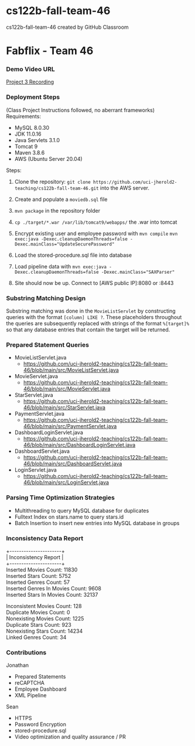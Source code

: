 # cs122b-fall-team-46
cs122b-fall-team-46 created by GitHub Classroom


# Fabflix - Team 46

### Demo Video URL
[Project 3 Recording](https://www.youtube.com/watch?v=ikR-clvJzSc)

### Deployment Steps
(Class Project Instructions followed, no aberrant frameworks)
Requirements:
* MySQL 8.0.30
* JDK 11.0.16
* Java Servlets 3.1.0
* Tomcat 9
* Maven 3.8.6
* AWS (Ubuntu Server 20.04)

Steps:
1. Clone the repository: `git clone https://github.com/uci-jherold2-teaching/cs122b-fall-team-46.git` into the AWS server.

2. Create and populate a `moviedb.sql` file

3. `mvn package` in the repository folder

4. `cp ./target/*.war /var/lib/tomcat9/webapps/` the .war into tomcat

5. Encrypt existing user and employee password with  `mvn compile`  `mvn exec:java -Dexec.cleanupDaemonThreads=false -Dexec.mainClass="UpdateSecurePassword"`

6. Load the stored-procedure.sql file into database

7. Load pipeline data with `mvn exec:java -Dexec.cleanupDaemonThreads=false -Dexec.mainClass="SAXParser"`

8. Site should now be up. Connect to [AWS public IP]:8080 or :8443

### Substring Matching Design

Substring matching was done in the `MovieListServlet` by constructing queries with the format `[column] LIKE ?`. These placeholders 
throughout the queries are subsequently replaced with strings of the format `%[target]%` so that any database entries that contain the target
will be returned.

### Prepared Statement Queries
- MovieListServlet.java
    - https://github.com/uci-jherold2-teaching/cs122b-fall-team-46/blob/main/src/MovieListServlet.java
- MovieServlet.java
    - https://github.com/uci-jherold2-teaching/cs122b-fall-team-46/blob/main/src/MovieServlet.java
- StarServlet.java
    - https://github.com/uci-jherold2-teaching/cs122b-fall-team-46/blob/main/src/StarServlet.java
- PaymentServlet.java
    - https://github.com/uci-jherold2-teaching/cs122b-fall-team-46/blob/main/src/PaymentServlet.java
- DashboardLoginServlet.java
    - https://github.com/uci-jherold2-teaching/cs122b-fall-team-46/blob/main/src/DashboardLoginServlet.java
- DashboardServlet.java
    - https://github.com/uci-jherold2-teaching/cs122b-fall-team-46/blob/main/src/DashboardServlet.java
- LoginServlet.java
    - https://github.com/uci-jherold2-teaching/cs122b-fall-team-46/blob/main/src/LoginServlet.java

### Parsing Time Optimization Strategies
- Multithreading to query MySQL database for duplicates
- Fulltext Index on stars.name to query stars.id
- Batch Insertion to insert new entries into MySQL database in groups

### Inconsistency Data Report
+----------------------+  
| Inconsistency Report |  
+----------------------+  
Inserted Movies Count: 11830  
Inserted Stars Count: 5752  
Inserted Genres Count: 57  
Inserted Genres In Movies Count: 9608  
Inserted Stars In Movies Count: 32137  
  
Inconsistent Movies Count: 128  
Duplicate Movies Count: 0  
Nonexisting Movies Count: 1225  
Duplicate Stars Count: 923  
Nonexisting Stars Count: 14234  
Linked Genres Count: 34  

### Contributions

Jonathan
- Prepared Statements
- reCAPTCHA
- Employee Dashboard
- XML Pipeline

Sean
- HTTPS
- Password Encryption
- stored-procedure.sql
- Video optimization and quality assurance / PR
